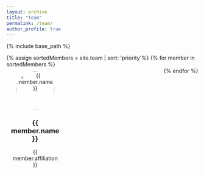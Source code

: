 ```yaml
---
layout: archive
title: "Team"
permalink: /team/
author_profile: true
---
```


{% include base_path %}

<!-- My external stylesheet -->
<link rel="stylesheet" href="{{ base_path }}/assets/css/team.css">

<!-- Display team members -->
<div class="team-members flex-container" style="display: flex; flex-wrap: wrap; justify-content: space-between;">
    {% assign sortedMembers = site.team | sort: 'priority'%}
    {% for member in sortedMembers %}
        <div class="team-member" style="flex: 0 0 30%; box-sizing: border-box; padding: 10px; text-align: center;">
            <a href="{{ member.profile }}" target="_blank" rel="noopener noreferrer">
                <img src="{{ member.image }}" alt="{{ member.name }}" style="border-radius: 50%; width: 100px;">
            </a>
            <h2 style="font-size: 18px;">{{ member.name }}</h2>
            <p style="font-size: 14px;">{{ member.affiliation }}</p>
        </div>
    {% endfor %}
</div>
